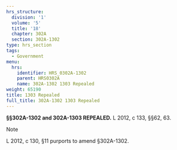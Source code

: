```yaml
---
hrs_structure:
  division: '1'
  volume: '5'
  title: '18'
  chapter: 302A
  section: 302A-1302
type: hrs_section
tags:
  - Government
menu:
  hrs:
    identifier: HRS_0302A-1302
    parent: HRS0302A
    name: 302A-1302 1303 Repealed
weight: 65190
title: 1303 Repealed
full_title: 302A-1302 1303 Repealed
---
```

**§§302A-1302 and 302A-1303 REPEALED.** L 2012, c 133, §§62, 63.

Note

L 2012, c 130, §11 purports to amend §302A-1302.